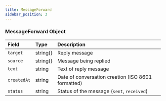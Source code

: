 ```yaml
---
title: MessageForward
sidebar_position: 3
---
```


### MessageForward Object

| Field       | Type     | Description                                        |
| :---------- | :------- | :------------------------------------------------- |
| `target`    | string{} | Reply message                                      |
| `source`    | string{} | Message being replied                              |
| `text`      | string   | Text of reply message                              |
| `createdAt` | string   | Date of conversation creation (ISO 8601 formatted) |
| `status`    | string   | Status of the message (`sent`, `received`)         |

